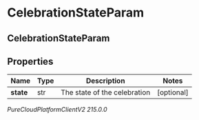 # CelebrationStateParam

## CelebrationStateParam

## Properties

|Name | Type | Description | Notes|
|------------ | ------------- | ------------- | -------------|
| **state** | str | The state of the celebration | [optional] |



_PureCloudPlatformClientV2 215.0.0_
